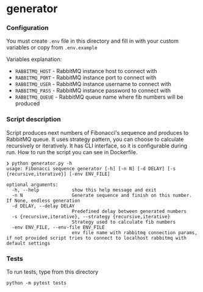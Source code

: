 # generator

### Configuration

You must create `.env` file in this directory and fill in with your custom variables or copy from `.env.example`

Variables explanation:
- `RABBITMQ_HOST` - RabbitMQ instance host to connect with
- `RABBITMQ_PORT` - RabbitMQ instance port to connect with
- `RABBITMQ_USER` - RabbitMQ instance username to connect with
- `RABBITMQ_PASS` - RabbitMQ instance password to connect with
- `RABBITMQ_QUEUE` - RabbitMQ queue name where fib numbers will be produced

### Script description

Script produces next numbers of Fibonacci's sequence and produces to RabbitMQ queue. It uses strategy pattern, you can choose to calculate recursively or iteratively. 
It has CLI interface, so it is configurable during run.
How to run the script you can see in Dockerfile.

```
❯ python generator.py -h                            
usage: Fibonacci sequence generator [-h] [-n N] [-d DELAY] [-s {recursive,iterative}] [-env ENV_FILE]

optional arguments:
  -h, --help            show this help message and exit
  -n N                  Generate sequence and finish on this number. If None, endless generation
  -d DELAY, --delay DELAY
                        Predefined delay between generated numbers
  -s {recursive,iterative}, --strategy {recursive,iterative}
                        Strategy used to calculate fib numbers
  -env ENV_FILE, --env-file ENV_FILE
                        env file name with rabbitmq connection params, if not provided script tries to connect to localhost rabbitmq with default settings
```

### Tests

To run tests, type from this directory
```
python -m pytest tests
```
